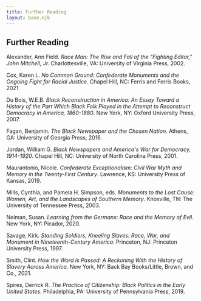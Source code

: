 ```yaml
---
title: Further Reading
layout: base.njk
---
```

<div id="further-reading" class="container" style="margin-top:10px;">

## Further Reading

Alexander, Ann Field. *Race Man: The Rise and Fall of the "Fighting Editor," John Mitchell, Jr.* Charlottesville, VA: University of Virginia Press, 2002. 

Cox, Karen L. *No Common Ground: Confederate Monuments and the Ongoing Fight for Racial Justice*. Chapel Hill, NC: Ferris and Ferris Books, 2021. 

Du Bois, W.E.B. *Black Reconstruction in America: An Essay Toward a History of the Part Which Black Folk Played in the Attempt to Reconstruct Democracy in America, 1860-1880*. New York, NY: Oxford University Press, 2007. 

Fagan, Benjamin. *The Black Newspaper and the Chosen Nation*. Athens, GA: University of Georgia Press, 2016. 

Jordan, William G. *Black Newspapers and America's War for Democracy, 1914-1920*. Chapel Hill, NC: University of North Carolina Press, 2001. 

Maurantonio, Nicole. *Confederate Exceptionalism: Civil War Myth and Memory in the Twenty-First Century*. Lawrence, KS: University Press of Kansas, 2019. 

Mills, Cynthia, and Pamela H. Simpson, eds. *Monuments to the Lost Cause: Women, Art, and the Landscapes of Southern Memory*. Knoxville, TN: The University of Tennessee Press, 2003.

Neiman, Susan. *Learning from the Germans: Race and the Memory of Evil*. New York, NY: Picador, 2020.

Savage, Kirk. *Standing Soldiers, Kneeling Slaves: Race, War, and Monument in Nineteenth-Century America.* Princeton, NJ: Princeton University Press, 1997.

Smith, Clint. *How the Word Is Passed: A Reckoning With the History of Slavery Across America*. New York, NY: Back Bay Books/Little, Brown, and Co., 2021.

Spires, Derrick R. *The Practice of Citizenship: Black Politics in the Early United States*. Philadelphia, PA: University of Pennsylvania Press, 2019.

</div>
